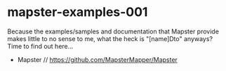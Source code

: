 # mapster-examples-001
Because the examples/samples and documentation that Mapster provide makes little to no sense to me, what the heck is "[name]Dto" anyways? Time to find out here...

- Mapster // https://github.com/MapsterMapper/Mapster
